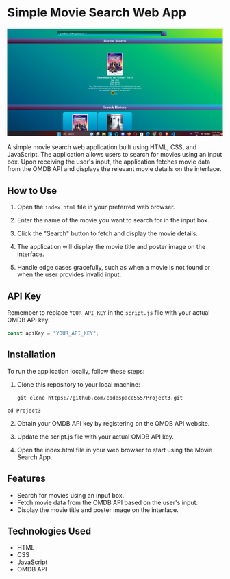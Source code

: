 # Simple Movie Search Web App

![Movie Search App](https://github.com/codespace555/MileStone/blob/7e1591d807a758d891f694cf65b6d0913263e6a1/Project%202/Screenshot%202023-08-04%20114902.png)

A simple movie search web application built using HTML, CSS, and JavaScript. The application allows users to search for movies using an input box. Upon receiving the user's input, the application fetches movie data from the OMDB API and displays the relevant movie details on the interface.

## How to Use

1. Open the `index.html` file in your preferred web browser.

2. Enter the name of the movie you want to search for in the input box.

3. Click the "Search" button to fetch and display the movie details.

4. The application will display the movie title and poster image on the interface.

5. Handle edge cases gracefully, such as when a movie is not found or when the user provides invalid input.

## API Key

Remember to replace `YOUR_API_KEY` in the `script.js` file with your actual OMDB API key.

```javascript
const apiKey = "YOUR_API_KEY";

```
## Installation
To run the application locally, follow these steps:
1. Clone this repository to your local machine:
   ```
   git clone https://github.com/codespace555/Project3.git
  ```
cd Project3

```
2. Obtain your OMDB API key by registering on the OMDB API website.

3. Update the script.js file with your actual OMDB API key.

4. Open the index.html file in your web browser to start using the Movie Search App.

## Features
- Search for movies using an input box.
- Fetch movie data from the OMDB API based on the user's input.
- Display the movie title and poster image on the interface.
  
## Technologies Used

- HTML
- CSS
- JavaScript
- OMDB API







